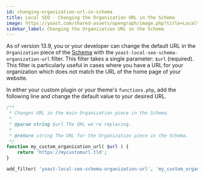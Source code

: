 ```yaml
---
id: changing-organization-url-in-schema
title: Local SEO - Changing the Organization URL in the Schema
image: https://yoast.com/shared-assets/opengraph/image.php?title=Local%20SEO%20-%20Changing%20the%20Organization%20URL%20in%20the%20Schema
sidebar_label: Changing the Organization URL in the Schema
---
```


As of version 13.9, you or your developer can change the default URL in the `Organization` piece of the [Schema](https://developer.yoast.com/features/schema/pieces/organization/) with the `yoast-local-seo-schema-organization-url` filter. This filter takes a single parameter: `$url` (required).
This filter is particularly useful in cases where you have a URL for your organization which does not match the URL of the home page of your website.

In either your custom plugin or your theme's `functions.php`, add the following line and change the default value to your desired URL.

```php
/** 
 * Changes URL in the main Organization piece in the Schema. 
 *
 * @param string $url The URL we're replacing.
 *
 * @return string The URL for the Organization piece in the Schema.
 */
function my_custom_organization_url( $url ) {
    return 'https://mycustomurl.tld';
}

add_filter( 'yoast-local-seo-schema-organization-url', 'my_custom_organization_url', 10, 1 );
```
